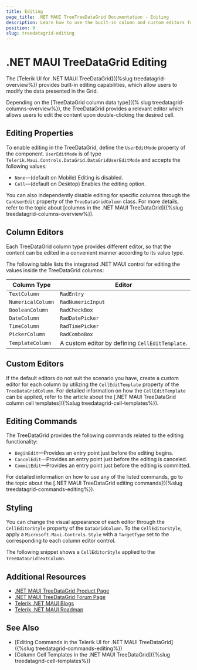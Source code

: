 ```yaml
---
title: Editing
page_title: .NET MAUI TreeTreeDataGrid Documentation - Editing
description: Learn how to use the built-in column and custom editors for modifying the data records in the Telerik UI for .NET MAUI TreeTreeDataGrid component.
position: 9
slug: treedatagrid-editing
---
```


# .NET MAUI TreeDataGrid Editing

The [Telerik UI for .NET MAUI TreeDataGrid]({%slug treedatagrid-overview%}) provides built-in editing capabilities, which allow users to modify the data presented in the Grid.

Depending on the [TreeDataGrid column data type]({% slug treedatagrid-columns-overview%}), the TreeDataGrid provides a relevant editor which allows users to edit the content upon double-clicking the desired cell.

## Editing Properties

To enable editing in the TreeDataGrid, define the `UserEditMode` property of the component. `UserEditMode` is of type `Telerik.Maui.Controls.DataGrid.DataGridUserEditMode` and accepts the following values:

* `None`&mdash;(default on Mobile) Editing is disabled.
* `Cell`&mdash;(default on Desktop) Enables the editing option.

You can also independently disable editing for specific columns through the `CanUserEdit` property of the `TreeDataGridColumn` class. For more details, refer to the topic about [columns in the .NET MAUI TreeDataGrid]({%slug treedatagrid-columns-overview%}).

## Column Editors

Each TreeDataGrid column type provides different editor, so that the content can be edited in a convenient manner according to its value type.

The following table lists the integrated .NET MAUI control for editing the values inside the TreeDataGrid columns:

| Column Type 		| Editor 			|
|-------------------|-------------------|
| `TextColumn`		| `RadEntry`		|
| `NumericalColumn`	| `RadNumericInput`	|
| `BooleanColumn`	| `RadCheckBox`		|
| `DateColumn`		| `RadDatePicker`	|
| `TimeColumn`		| `RadTimePicker`	|
| `PickerColumn`	| `RadComboBox`	    |
| `TemplateColumn`	| A custom editor by defining `CellEditTemplate`. |

## Custom Editors

If the default editors do not suit the scenario you have, create a custom editor for each column by utilizing the `CellEditTemplate` property of the `TreeDataGridColumn`. For detailed information on how the `CellEditTemplate` can be applied, refer to the article about the [.NET MAUI TreeDataGrid column cell templates]({%slug treedatagrid-cell-templates%}).

## Editing Commands

The TreeDataGrid provides the following commands related to the editing functionality:

* `BeginEdit`&mdash;Provides an entry point just before the editing begins.
* `CancelEdit`&mdash;Provides an entry point just before the editing is canceled.
* `CommitEdit`&mdash;Provides an entry point just before the editing is committed.

For detailed information on how to use any of the listed commands, go to the topic about the [.NET MAUI TreeDataGrid editing commands]({%slug treedatagrid-commands-editing%}).

## Styling

You can change the visual appearance of each editor through the `CellEditorStyle` property of the `DataGridColumn`. To the `CellEditorStyle`, apply a `Microsoft.Maui.Controls.Style` with a `TargetType` set to the corresponding to each column editor control.

The following snippet shows a `CellEditorStyle` applied to the `TreeDataGridTextColumn`.

<snippet id='TreeDataGrid-columnstyle-celleditor'/>

## Additional Resources

- [.NET MAUI TreeDataGrid Product Page](https://www.telerik.com/maui-ui/TreeDataGrid)
- [.NET MAUI TreeDataGrid Forum Page](https://www.telerik.com/forums/maui?tagId=1801)
- [Telerik .NET MAUI Blogs](https://www.telerik.com/blogs/mobile-net-maui)
- [Telerik .NET MAUI Roadmap](https://www.telerik.com/support/whats-new/maui-ui/roadmap)

## See Also

- [Editing Commands in the Telerik UI for .NET MAUI TreeDataGrid]({%slug treedatagrid-commands-editing%})
- [Column Cell Templates in the .NET MAUI TreeDataGrid]({%slug treedatagrid-cell-templates%})
